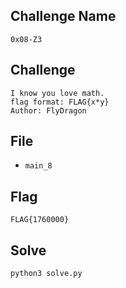 ## Challenge Name
```
0x08-Z3
```
## Challenge
```
I know you love math.  
flag format: FLAG{x*y}
Author: FlyDragon
```
## File
- `main_8`
## Flag
```
FLAG{1760000}
```
## Solve
```
python3 solve.py
```
